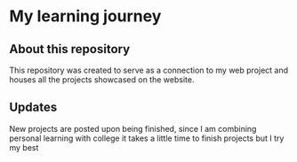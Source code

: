 # My learning journey

## About this repository  
This repository was created to serve as a connection to my web project and houses all the projects showcased on the website.

## Updates
New projects are posted upon being finished, since I am combining personal learning with college it takes a little time to finish projects but I try my best


 

